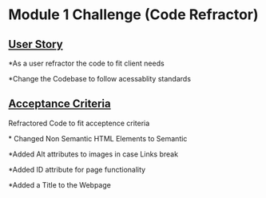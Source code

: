 # Module 1 Challenge (Code Refractor)

## <ins>User Story</ins>

\*As a user refractor the code to fit client needs

\*Change the Codebase to follow acessablity standards

## <ins>Acceptance Criteria</ins>

Refractored Code to fit acceptence criteria

\* Changed Non Semantic HTML Elements to Semantic

\*Added Alt attributes to images in case Links break

\*Added ID attribute for page functionality

\*Added a Title to the Webpage


